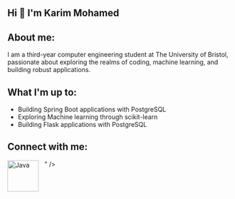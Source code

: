 ## Hi 👋 I'm Karim Mohamed

## About me:
I am a third-year computer engineering student at The University of Bristol, passionate about exploring the realms of coding, machine learning, and building robust applications.

## What I'm up to:
- Building Spring Boot applications with PostgreSQL
- Exploring Machine learning through scikit-learn
- Building Flask applications with PostgreSQL

## Connect with me:
<img align = "left" alt = "Java" width = "70px" style = "padding-right:10px;" src="https://cdn.jsdelivr.net/gh/devicons/devicon@latest/icons/linkedin/linkedin-original.svg" />
          

          





<!--
**Karim-Mohamed03/Karim-Mohamed03** is a ✨ _special_ ✨ repository because its `README.md` (this file) appears on your GitHub profile.

Here are some ideas to get you started:

- 🔭 I’m currently working on ...
- 🌱 I’m currently learning ...
- 👯 I’m looking to collaborate on ...
- 🤔 I’m looking for help with ...
- 💬 Ask me about ...
- 📫 How to reach me: ...
- 😄 Pronouns: ...
- ⚡ Fun fact: ...
-->" />
          





<!--
**Karim-Mohamed03/Karim-Mohamed03** is a ✨ _special_ ✨ repository because its `README.md` (this file) appears on your GitHub profile.

Here are some ideas to get you started:

- 🔭 I’m currently working on ...
- 🌱 I’m currently learning ...
- 👯 I’m looking to collaborate on ...
- 🤔 I’m looking for help with ...
- 💬 Ask me about ...
- 📫 How to reach me: ...
- 😄 Pronouns: ...
- ⚡ Fun fact: ...
-->

